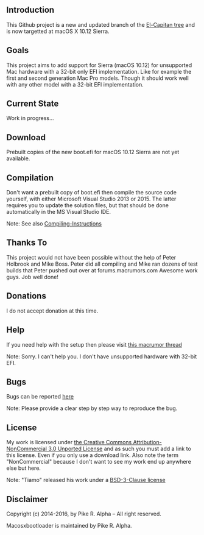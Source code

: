 Introduction
------------

This Github project is a new and updated branch of the [El-Capitan tree](https://github.com/Piker-Alpha/macosxbootloader/tree/El-Capitan) and is now targetted at macOS X 10.12 Sierra.


Goals
-----

This project aims to add support for Sierra (macOS 10.12) for unsupported Mac hardware with a 32-bit only EFI implementation. Like for example the first and second generation Mac Pro models. Though it should work well with any other model with a 32-bit EFI implementation.


Current State
-------------

Work in progress...


Download
--------

Prebuilt copies of the new boot.efi for macOS 10.12 Sierra are not yet available.


Compilation
-----------

Don't want a prebuilt copy of boot.efi then compile the source code yourself, with either Microsoft Visual Studio 2013 or 2015. The latter requires you to update the solution files, but that should be done automatically in the MS Visual Studio IDE.

Note: See also [Compiling-Instructions](https://github.com/Piker-Alpha/macosxbootloader/wiki/Compiling-Instructions)


Thanks To
---------

This project would not have been possible without the help of Peter Holbrook and Mike Boss. Peter did all compiling and Mike ran dozens of test builds that Peter pushed out over at forums.macrumors.com Awesome work guys. Job well done!


Donations
---------

I do not accept donation at this time.


Help
----

If you need help with the setup then please visit [this macrumor thread](http://forums.macrumors.com/threads/2006-2007-mac-pro-1-1-2-1-and-os-x-el-capitan.1890435/)

Note: Sorry. I can't help you. I don't have unsupported hardware with 32-bit EFI.


Bugs
----

Bugs can be reported [here](https://github.com/Piker-Alpha/macosxbootloader/issues)

Note: Please provide a clear step by step way to reproduce the bug.


License
-------

My work is licensed under [the Creative Commons Attribution-NonCommercial 3.0 Unported License](http://creativecommons.org/licenses/by-nc/3.0/) and as such you must add a link to this license. Even if you only use a download link. Also note the term "NonCommercial" because I don't want to see my work end up anywhere else but here.

Note: "Tiamo" released his work under a [BSD-3-Clause license](http://opensource.org/licenses/BSD-3-Clause)


Disclaimer
----------

Copyright (c) 2014-2016, by Pike R. Alpha – All right reserved.

Macosxbootloader is maintained by Pike R. Alpha.
